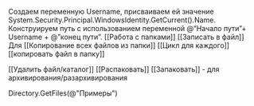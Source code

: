Создаем переменную Username, присваиваем ей значение System.Security.Principal.WindowsIdentity.GetCurrent().Name. 
Конструируем путь с использованием переменной @”Начало пути”+ Username + @”конец пути”.
[[Работа с папками]]
[[Записать в файл]]
Для [[Копирование всех файлов из папки]]
	[[Цикл для каждого]]  [[копировать файл в папку]]
	
[[Удалить файл/каталог]]
[[Распаковать]] [[Запаковать]] - для архивирования/разархивирования

Directory.GetFiles(@"Примеры")